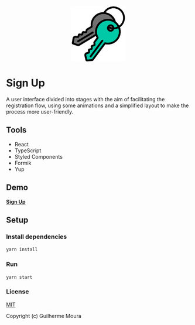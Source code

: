 <p align="center">
  <img
		style="object: contain; height: 150px"
		src="https://raw.githubusercontent.com/glhrmoura/sign-up/main/static/images/logo.png"
	/>
</p>

# Sign Up

A user interface divided into stages with the aim of facilitating the registration flow, using some animations and a simplified layout to make the process more user-friendly.

## Tools

- React
- TypeScript
- Styled Components
- Formik
- Yup

## Demo

[**Sign Up**](https://capable-kulfi-3d8c43.netlify.app)

## Setup

### Install dependencies

```
yarn install
```

### Run

```
yarn start
```

### License

[MIT](https://github.com/glhrmoura/sign-up/blob/main/LICENSE)

Copyright (c) Guilherme Moura